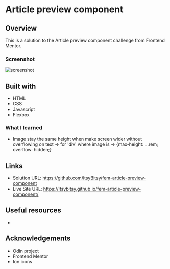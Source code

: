 # Article preview component
 
## Overview

This is a solution to the Article preview component challenge from Frontend Mentor.

### Screenshot

![screenshot](https://github.com/ltsyBitsy/fem-article-preview-component/blob/main/images/screenshot.jpg)

## Built with

  * HTML
  * CSS
  * Javascript
  * Flexbox

### What I learned

* Image stay the same height when make screen wider without overflowing on text -> for 'div' where image is -> {max-height: ...rem; overflow: hidden;}


## Links

* Solution URL: https://github.com/ltsyBitsy/fem-article-preview-component
* Live Site URL: https://ltsybitsy.github.io/fem-article-preview-component/

## Useful resources

* 

## Acknowledgements

* Odin project
* Frontend Mentor
* Ion icons